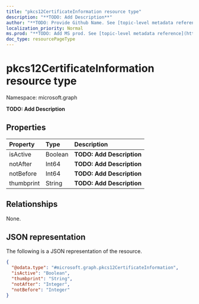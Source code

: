 ```yaml
---
title: "pkcs12CertificateInformation resource type"
description: "**TODO: Add Description**"
author: "**TODO: Provide Github Name. See [topic-level metadata reference](https://msgo.azurewebsites.net/add/document/guidelines/metadata.html#topic-level-metadata)**"
localization_priority: Normal
ms.prod: "**TODO: Add MS prod. See [topic-level metadata reference](https://msgo.azurewebsites.net/add/document/guidelines/metadata.html#topic-level-metadata)**"
doc_type: resourcePageType
---
```


# pkcs12CertificateInformation resource type

Namespace: microsoft.graph



**TODO: Add Description**

## Properties
|Property|Type|Description|
|:---|:---|:---|
|isActive|Boolean|**TODO: Add Description**|
|notAfter|Int64|**TODO: Add Description**|
|notBefore|Int64|**TODO: Add Description**|
|thumbprint|String|**TODO: Add Description**|

## Relationships
None.

## JSON representation
The following is a JSON representation of the resource.
<!-- {
  "blockType": "resource",
  "@odata.type": "microsoft.graph.pkcs12CertificateInformation"
}
-->
``` json
{
  "@odata.type": "#microsoft.graph.pkcs12CertificateInformation",
  "isActive": "Boolean",
  "thumbprint": "String",
  "notAfter": "Integer",
  "notBefore": "Integer"
}
```

